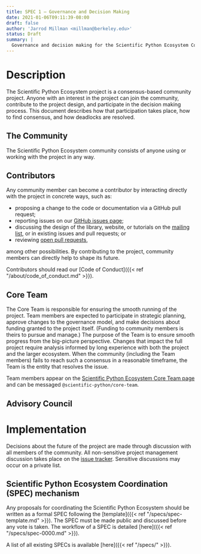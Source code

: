 ```yaml
---
title: SPEC 1 — Governance and Decision Making
date: 2021-01-06T09:11:39-08:00
draft: false
author: 'Jarrod Millman <millman@berkeley.edu>'
status: Draft
summary: |
  Governance and decision making for the Scientific Python Ecosystem Coordination project.
---
```


# Description

The Scientific Python Ecosystem project is a consensus-based community
project. Anyone with an interest in the project can join the community,
contribute to the project design, and participate in the decision making
process. This document describes how that participation takes place, how to
find consensus, and how deadlocks are resolved.

## The Community

The Scientific Python Ecosystem community consists of anyone using or working
with the project in any way.

## Contributors

Any community member can become a contributor by interacting directly
with the project in concrete ways, such as:

-   proposing a change to the code or documentation via a GitHub pull
    request;
-   reporting issues on our [GitHub issues
    page](https://github.com/scientific-python/scientific-python.org/issues);
-   discussing the design of the library, website, or tutorials on the
    [mailing list](http://groups.google.com/group/networkx-discuss/), or
    in existing issues and pull requests; or
-   reviewing [open pull
    requests](https://github.com/scientific-python/scientific-python.org/issues),

among other possibilities. By contributing to the project, community
members can directly help to shape its future.

Contributors should read our [Code of Conduct]({{< ref
"/about/code_of_conduct.md" >}}).

<!--
### ??

the smooth running of the project.
SC members are expected to participate in strategic planning, approve
changes to the governance model, and make decisions about funding
granted to the project itself. (Funding to community members is theirs
to pursue and manage.) The purpose of the SC is to ensure smooth
progress from the big-picture perspective. Changes that impact the full
project require analysis informed by long experience with both the
project and the larger ecosystem. When the core developer community
(including the SC members) fails to reach such a consensus in a
reasonable timeframe, the SC is the entity that resolves the issue.

Steering Council members appear as team members on the [NetworkX
Steering Council Team
page](https://github.com/orgs/networkx/teams/steering-council/members)
and can be messaged `@networkx/steering-council`. Core
-->

## Core Team

The Core Team is responsible for ensuring the smooth running of the project.
Team members are expected to participate in strategic planning, approve changes
to the governance model, and make decisions about funding granted to the
project itself. (Funding to community members is theirs to pursue and manage.)
The purpose of the Team is to ensure smooth progress from the big-picture
perspective. Changes that impact the full project require analysis informed by
long experience with both the project and the larger ecosystem. When the
community (including the Team members) fails to reach such a consensus in a
reasonable timeframe, the Team is the entity that resolves the issue.

Team members appear on the [Scientific Python Ecosystem Core Team
page](https://github.com/orgs/scientific-python/teams/core-team/members)
and can be messaged `@scientific-python/core-team`.


## Advisory Council

<!--
The Steering Council (SC) members are core developers who have
additional responsibilities to ensure the smooth running of the project.
SC members are expected to participate in strategic planning, approve
changes to the governance model, and make decisions about funding
granted to the project itself. (Funding to community members is theirs
to pursue and manage.) The purpose of the SC is to ensure smooth
progress from the big-picture perspective. Changes that impact the full
project require analysis informed by long experience with both the
project and the larger ecosystem. When the core developer community
(including the SC members) fails to reach such a consensus in a
reasonable timeframe, the SC is the entity that resolves the issue.
-->

# Implementation

Decisions about the future of the project are made through discussion with all
members of the community. All non-sensitive project management discussion takes
place on the [issue
tracker](https://github.com/scientific-python/scientific-python.org/issues).
Sensitive discussions may occur on a private list.

## Scientific Python Ecosystem Coordination (SPEC) mechanism

Any proposals for coordinating the Scientific Python Ecosystem should be
written as a formal SPEC following the [template]({{< ref
"/specs/spec-template.md" >}}). The SPEC must be made public and
discussed before any vote is taken.  The workflow of a SPEC is detailed
[here]({{< ref "/specs/spec-0000.md" >}}).

A list of all existing SPECs is available [here]({{< ref
"/specs/" >}}).
